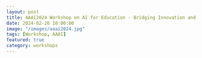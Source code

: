 ```yaml
---
layout: post
title: AAAI2024 Workshop on AI for Education - Bridging Innovation and Responsibility
date: 2024-02-26 10:00:00
image: "/images/aaai2024.jpg"
tags: [Workshop, AAAI]
featured: true
category: workshops
---
```


<!-- ## Overview

Multimodal Reasoning is an emerging research area that aims to enable intelligent systems to reason and learn from information obtained from various modalities, such as language, images, videos, and sensor data. This symposium focuses on exploring different aspects of multimodal reasoning, including combining multimodal learners, language models, and attention mechanisms, evaluating the effectiveness of transfer learning and pre-training in multimodal reasoning, and examining the impact of data augmentation techniques. Additionally, we will explore how multimodal reasoning can be used to improve educational outcomes, healthcare outcomes, and other information processing tasks.

## Schedule

- Zoom Host Login (07:30 - 08:30)
- Opening Remarks (08:30 - 09:00)
- FedMMR: towards large scale multitask learning model (09:00 - 09:30)
  - Yiqiang Chen
- Multimodal Reasoning with Multi-agent Game Theory (09:30 - 10:00)
  - Fei Fang
- LLM Applied to education - Institutions and Applications (10:00 - 11:00)
  - Richard Tong, Joleen Liang, Jerry Liu, Xiangen Hu, Julia Chen
- Cross-Modal Reasoning for Visual Question Answering and Visual Dialogue (11:00 - 11:30)
  - Zengchang Qin
- Multimodal Measurement Framework (11:30 - 12:00)
  - Quanying Liu
- Lunch Break (12:00 - 13:30)
- Automotive Multimodal Reasoning (13:30 - 14:00)
  - Yonggang Luo
- Touch Sensing and Multimodal Reasoning for The Future (14:00 - 14:30)
  - Deli Wang
- Paper1 (14:30 - 14:45) Multimodal Reasoning and Language Prompting for Interactive Learning Assistant for Robotic Surgery. Gokul Kannan, Lalithkumar Seenivasan, Hongliang Ren.
- Paper2 (14:45 - 15:00) Behavior Cognition Association Analysis with Heterogeneous Multimodal Causal Inference. Shuang Wu, Yingwei Zhang, Yiqiang Chen. 
- Paper3 (15:00 - 15:15)
- Paper4 (15:15 - 15:30)
- Afternoon Break (15:30 - 16:00)
- Hackathon (16:00 - 16:30)
- Hackathon Demo (16:30 - 17:00)
- Final Remarks (17:00 - 17:10)

## Scope and Objectives

The objectives of this symposium are to:

- Provide a forum for researchers and practitioners to discuss the latest developments, challenges, and opportunities in multimodal reasoning.
- Exchange ideas and insights on using multimodal reasoning techniques to address real-world problems in education, healthcare, and other information processing fields.
- Identify potential future research directions and applications of multimodal reasoning.
- Identify and discussion standardization, deployment, operation and responsible AI practices

## Topics (but not limited to)

- Develop new architectures and models for multimodal reasoning.
- Utilize multimodal reasoning for intelligent agents in education and healthcare settings.
- Combine multimodal learners with LLM reasoners using language symbols to enable information exchange through chain of thought.
- Develop multimodal representation in theory of mind and other hidden contexts Create a GAN framework to enable self-learning using multimodal generation.
- Cross-validate the model grounding by utilizing different modalities and combining different reasoning strategies.
- Investigate the use of attention mechanisms in multimodal reasoning.
- Explore the role of pre-training and fine-tuning in multimodal reasoning. Evaluate the effectiveness of transfer learning in multimodal reasoning.
- Examine the impact of data augmentation techniques on multimodal reasoning performance.
- Investigate the ethical implications of multimodal reasoning, including the impact of bias and fairness. Explore ethical considerations and standardization issues in the use of multimodal reasoning, especially with the IEEE AI Standards Committee and IEEE Learning Technology Standards Committee.
- Introduce and design new implementation approaches such as prompt engineering, local fine-tuning, integrated reasoning from LLM base, and incremental learning.

## Format

One day symposium. Program includes invited talks, presentations, discussion, final panel discussion, and interactive sessions.

### Submission Website

The submission AUTHOR KIT can be found at [https://www.ijcai.org/authors_kit](https://www.ijcai.org/authors_kit). We will announce the submission website soon.

Submission website: [https://easychair.org/my/conference?conf=ijcai2023multireason](https://easychair.org/my/conference?conf=ijcai2023multireason).

## Important Dates

- **June 20, 2023**: Symposium paper submission due AOE
- **July 04, 2023**: Notifications of acceptance
- **August 03, 2023**: Deadline of the camera-ready final paper submission
- **August 20, 2023**: Symposium date

## Organizers


- **Richard Tong** IEEE AISC Chair, USA
- **Yiqiang Chen** Institute of Computing Technology, Chinese Academy of Sciences, China
- **Zitao Liu** Guangdong Institute of Smart Education, Jinan University, China
- **Joleen Liang** Squirrel AI Learning, China
- **Jiahao Chen** TAL Education Group, China -->
